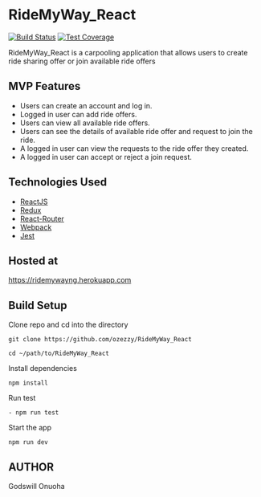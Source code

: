 # RideMyWay_React
[![Build Status](https://travis-ci.org/ozezzy/RideMyWay_React.svg?branch=develop)](https://travis-ci.org/ozezzy/RideMyWay_React)
[![Test Coverage](https://api.codeclimate.com/v1/badges/a99a88d28ad37a79dbf6/test_coverage)](https://codeclimate.com/github/codeclimate/codeclimate/test_coverage)

RideMyWay_React is a carpooling application that allows users to create ride sharing offer or join available ride offers

## MVP Features
- Users can create an account and log in.
- Logged in user can add ride offers.
- Users can view all available ride offers.
- Users can see the details of available ride offer and request to join the ride.
- A logged in user can view the requests to the ride offer they created.
- A logged in user can accept or reject a join request.

## Technologies Used

* [ReactJS](https://reactjs.org/)
* [Redux](https://redux.js.org/)
* [React-Router](https://reacttraining.com/react-router/)
* [Webpack](https://webpack.js.org/)
* [Jest](https://jestjs.io/)


## Hosted at
https://ridemywayng.herokuapp.com

## Build Setup

Clone repo and cd into the directory

```
git clone https://github.com/ozezzy/RideMyWay_React
```

```
cd ~/path/to/RideMyWay_React
```

Install dependencies

```
npm install
```

Run test

```
- npm run test
```

Start the app

```
npm run dev
```

## AUTHOR

Godswill Onuoha
